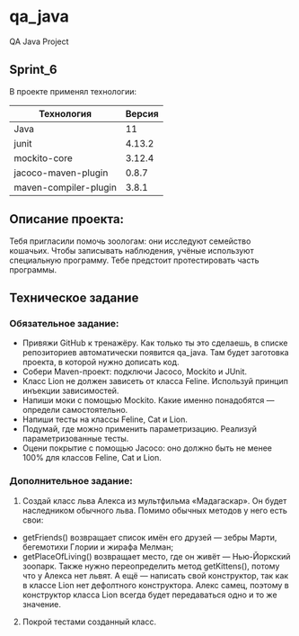 # qa_java
QA Java Project
## Sprint_6

В проекте применял технологии:

| Технология            | Версия |
|-----------------------|--------|
| Java                  | 11     |
| junit                 | 4.13.2 |
| mockito-core          | 3.12.4 |
| jacoco-maven-plugin   | 0.8.7  |
| maven-compiler-plugin | 3.8.1  |

## Описание проекта:

Тебя пригласили помочь зоологам: они исследуют семейство кошачьих. Чтобы записывать наблюдения, учёные используют специальную программу. Тебе предстоит протестировать часть программы.

## Техническое задание

### Обязательное задание:

- Привяжи GitHub к тренажёру. Как только ты это сделаешь, в списке репозиториев автоматически появится qa_java. Там будет заготовка проекта, в которой нужно дописать код.
- Собери Maven-проект: подключи Jacoco, Mockito и JUnit.
- Класс Lion не должен зависеть от класса Feline. Используй принцип инъекции зависимостей.
- Напиши моки с помощью Mockito. Какие именно понадобятся — определи самостоятельно.
- Напиши тесты на классы Feline, Cat и Lion.
- Подумай, где можно применить параметризацию. Реализуй параметризованные тесты.
- Оцени покрытие с помощью Jacoco: оно должно быть не менее 100% для классов Feline, Cat и Lion.

### Дополнительное задание:

1. Создай класс льва Алекса из мультфильма «Мадагаскар». Он будет наследником обычного льва.
   Помимо обычных методов у него есть свои:
- getFriends() возвращает список имён его друзей — зебры Марти, бегемотихи Глории и жирафа Мелман;
- getPlaceOfLiving() возвращает место, где он живёт — Нью-Йоркский зоопарк.
  Также нужно переопределить метод getKittens(), потому что у Алекса нет львят. А ещё — написать свой конструктор, так как в классе Lion нет дефолтного конструктора. Алекс самец, поэтому в конструктор класса Lion всегда будет передаваться одно и то же значение.
2. Покрой тестами созданный класс.